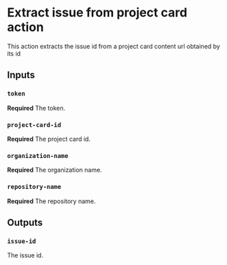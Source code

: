 # Extract issue from project card action

This action extracts the issue id from a project card content url obtained by its id

## Inputs

### `token`

**Required** The token.

### `project-card-id`

**Required** The project card id.

### `organization-name`

**Required** The organization name.

### `repository-name`

**Required** The repository name.

## Outputs

### `issue-id`

The issue id.
